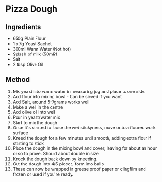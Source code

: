 # Pizza Dough

## Ingredients

* 650g Plain Flour
* 1 x 7g Yeast Sachet
* 300ml Warm Water (Not hot)
* Splash of milk (50ml?)
* Salt
* 2 tbsp Olive Oil



## Method

1. Mix yeast into warm water in measuring jug and place to one side.
2. Add flour into mixing bowl - Can be sieved if you want
3. Add Salt, around 5-7grams works well.
3. Make a well in the centre
4. Add olive oil into well
5. Pour in yeast/water mix
6. Start to mix the dough 
7. Once it's started to loose the wet stickyness, move onto a floured work surface
8. Kneed the dough for a few minutes until smooth, adding extra flour if starting to stick
9. Place the dough in the mixing bowl and cover, leaving for about an hour or so to prove. Should about double in size
10. Knock the dough back down by kneeding.
11. Cut the dough into 4/5 pieces, form into balls
12. These can now be wrapped in greese proof paper or clingfilm and frozen or used if you're ready.
